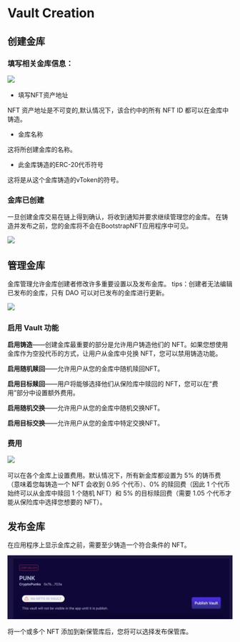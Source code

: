 # Vault Creation

## 创建金库
### 填写相关金库信息：

![](../asset/1.png)

* 填写NFT资产地址

NFT 资产地址是不可变的,默认情况下，该合约中的所有 NFT ID 都可以在金库中铸造。

* 金库名称

这将所创建金库的名称。

* 此金库铸造的ERC-20代币符号

这将是从这个金库铸造的vToken的符号。

### 金库已创建
一旦创建金库交易在链上得到确认，将收到通知并要求继续管理您的金库。
在铸造并发布之前，您的金库将不会在BootstrapNFT应用程序中可见。

![](../asset/3.png)


## 管理金库
金库管理允许金库创建者修改许多重要设置以及发布金库。
tips：创建者无法编辑已发布的金库，只有 DAO 可以对已发布的金库进行更新。


![](../asset/4.png)

### 启用 Vault 功能

**启用铸造**——创建金库最重要的部分是允许用户铸造他们的 NFT。如果您想使用金库作为空投代币的方式，让用户从金库中兑换 NFT，您可以禁用铸造功能。

**启用随机赎回**——允许用户从您的金库中随机赎回NFT。

**启用目标赎回**——用户将能够选择他们从保险库中赎回的 NFT，您可以在“费用”部分中设置额外费用。

**启用随机交换**——允许用户从您的金库中随机交换NFT。

**启用目标交换**——允许用户从您的金库中特定交换NFT。

### 费用

![](../asset/5.png)

可以在各个金库上设置费用。默认情况下，所有新金库都设置为 5% 的铸币费（意味着您每铸造一个 NFT 会收到 0.95 个代币）、0% 的赎回费（因此 1 个代币始终可以从金库中赎回 1 个随机 NFT）和 5% 的目标赎回费（需要 1.05 个代币才能从保险库中选择您想要的 NFT）。

## 发布金库

在应用程序上显示金库之前，需要至少铸造一个符合条件的 NFT。

![](../asset/109.png)

将一个或多个 NFT 添加到新保管库后，您将可以选择发布保管库。

